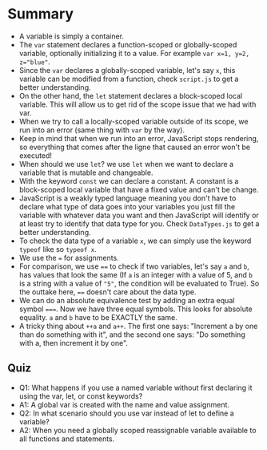 # Summary

- A variable is simply a container.
- The `var` statement declares a function-scoped or globally-scoped variable, optionally initializing it to a value. For example `var x=1, y=2, z="blue"`.
- Since the `var` declares a globally-scoped variable, let's say `x`, this variable can be modified from a function, check `script.js` to get a better understanding.
- On the other hand, the `let` statement declares a block-scoped local variable. This will allow us to get rid of the scope issue that we had with var.
- When we try to call a locally-scoped variable outside of its scope, we run into an error (same thing with `var` by the way).
- Keep in mind that when we run into an error, JavaScript stops rendering, so everything that comes after the ligne that caused an error won't be executed!
- When should we use `let`? we use `let` when we want to declare a variable that is mutable and changeable.
- With the keyword `const` we can declare a constant. A constant is a block-scoped local variable that have a fixed value and can't be change.
- JavaScript is a weakly typed language meaning you don't have to declare what type of data goes into your variables you just fill the variable with whatever data you want and then JavaScript will identify or at least try to identify that data type for you. Check `DataTypes.js` to get a better understanding.
- To check the data type of a variable `x`, we can simply use the keyword `typeof` like so `typeof x`.
- We use the `=` for assignments.
- For comparison, we use `==` to check if two variables, let's say `a` and `b`, has values that look the same (If `a` is an integer with a value of 5, and `b` is a string with a value of `"5"`, the condition will be evaluated to True). So the outtake here, `==` doesn't care about the data type.
- We can do an absolute equivalence test by adding an extra equal symbol `===`. Now we have three equal symbols. This looks for absolute equality. `a` and `b` have to be EXACTLY the same.
- A tricky thing about `++a` and `a++`. The first one says: "Increment a by one than do something with it", and the second one says: "Do something with a, then increment it by one".

## Quiz

- Q1: What happens if you use a named variable without first declaring it using the var, let, or const keywords?
- A1: A global var is created with the name and value assignment.
- Q2: In what scenario should you use var instead of let to define a variable?
- A2: When you need a globally scoped reassignable variable available to all functions and statements.

